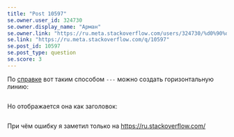 ```yaml
---
title: "Post 10597"
se.owner.user_id: 324730
se.owner.display_name: "Арман"
se.owner.link: "https://ru.meta.stackoverflow.com/users/324730/%d0%90%d1%80%d0%bc%d0%b0%d0%bd"
se.link: "https://ru.meta.stackoverflow.com/q/10597"
se.post_id: 10597
se.post_type: question
se.score: 3
---
```

<p>По <a href="https://ru.stackoverflow.com/editing-help#horizontal-rules">справке</a> вот таким способом <code>---</code> можно создать горизонтальную линию:</p>
<blockquote>
<p><a href="https://i.stack.imgur.com/OV8au.png" rel="nofollow noreferrer"><img src="https://i.stack.imgur.com/OV8au.png" alt="" /></a></p>
</blockquote>
<p>Но отображается она как заголовок:</p>
<blockquote>
<p><a href="https://i.stack.imgur.com/fWG4Z.png" rel="nofollow noreferrer"><img src="https://i.stack.imgur.com/fWG4Z.png" alt="" /></a></p>
</blockquote>
<p>При чём ошибку я заметил только на <a href="https://ru.stackoverflow.com/">https://ru.stackoverflow.com/</a></p>

